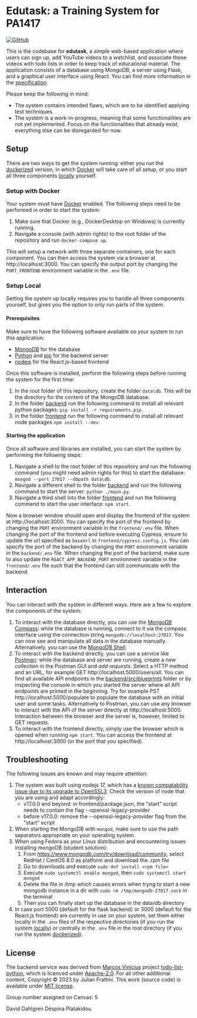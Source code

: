 # Edutask: a Training System for PA1417

[![GitHub](https://img.shields.io/github/license/JulianFrattini/edutask)](./LICENSE)

This is the codebase for **edutask**, a simple web-based application where users can sign up, add YouTube videos to a watchlist, and associate these videos with todo lists in order to keep track of educational material. 
The application consists of a database using MongoDB, a server using Flask, and a graphical user interface using React. 
You can find more information in the [specification](./documentation/edutask-specification.pdf).

Please keep the following in mind:

* The system contains intended flaws, which are to be identified applying test techniques.
* The system is a work-in-progress, meaning that some functionalities are not yet implemented. Focus on the functionalities that already exist, everything else can be disregarded for now.

## Setup

There are two ways to get the system running:
either you run the [dockerized](#setup-with-docker) version, in which [Docker](https://www.docker.com/) will take care of all setup, or you start all three components [locally](#setup-local) yourself.

### Setup with Docker

Your system must have [Docker](https://www.docker.com/get-started/) enabled.
The following steps need to be performed in order to start the system:

1. Make sure that Docker (e.g., DockerDesktop on Windows) is currently running.
2. Navigate a console (with admin rights) to the root folder of the repository and run `docker-compose up`.

This will setup a network with three separate containers, one for each component. 
You can then access the system via a browser at http://localhost:3000.
You can specify the output port by changing the `PORT_FRONTEND` environment variable in the `.env` file.

### Setup Local

Setting the system up locally requires you to handle all three components yourself, but gives you the option to only run parts of the system.

#### Prerequisites

Make sure to have the following software available on your system to run this application:

* [MongoDB](https://www.mongodb.com/try/download/community) for the database
* [Python](https://www.python.org/downloads/) and [pip](https://pypi.org/project/pip/) for the backend server
* [nodejs](https://nodejs.org/en/download/) for the React.js-based frontend

Once this software is installed, perform the following steps before running the system for the first time:

1. In the root folder of this repository, create the folder `data\db`. This will be the directory for the content of the MongoDB database.
2. In the folder [backend](./backend/) run the following command to install all relevant python packages: `pip install -r requirements.pip`.
3. in the folder [frontend](./frontend/) run the following command to install all relevant node packages `npm install --dev`.

#### Starting the application

Once all software and libraries are installed, you can start the system by performing the following steps:

1. Navigate a shell to the root folder of this repository and run the following command (you might need admin rights for this) to start the database: `mongod --port 27017 --dbpath data\db`.
2. Navigate a different shell to the folder [backend](./backend/) and run the following command to start the server: `python ./main.py`.
3. Navigate a third shell into the folder [frontend](./frontend/) and run the following commend to start the user interface: `npm start`.

Now a browser window should open and display the frontend of the system at http://localhost:3000.
You can specify the port of the frontend by changing the `PORT` environment variable in the `frontend/.env` file.
When changing the port of the frontend and before executing Cypress, ensure to update the url specified as `baseUrl` in `frontend/cypress.config.js`.
You can specify the port of the backend by changing the `PORT` environment variable in the `backend/.env` file.
When changing the port of the backend, make sure to also update the `REACT_APP_BACKEND_PORT` environment variable in the `frontend/.env` file such that the frontend can still communicate with the backend.

## Interaction

You can interact with the system in different ways. Here are a few to explore the components of the system:

1. To interact with the database directly, you can use the [MongoDB Compass](https://www.mongodb.com/try/download/compass): while the database is running, connect to it via the compass interface using the connection string `mongodb://localhost:27017`. You can now see and manipulate all data in the database manually. Alternatively, you can use the [MongoDB Shell](https://www.mongodb.com/try/download/shell).
2. To interact with the backend directly, you can use a service like [Postman](https://www.postman.com/downloads/): while the database and server are running, create a new *collection* in the Postman GUI and *add requests*. Select a HTTP method and an URL, for example GET http://localhost:5000/users/all. You can find all available API endpoints in the [backend/src/blueprints](./backend/src/blueprints/) folder or by inspecting the console in which you started the server where all API endpoints are printed in the beginning. Try for example PST http://localhost:5000/populate to populate the database with an initial user and some tasks. Alternatively to Postman, you can use any browser to interact with the API of the server directly at http://localhost:5000. Interaction between the browser and the server is, however, limited to GET requests.
3. To interact with the frontend directly, simply use the browser which is opened when running `npm start`. You can access the frontend at http://localhost:3000 (or the port that you specified).

## Troubleshooting

The following issues are known and may require attention:

1. The system was built using nodejs 17, which has a [known compatability issue due to its upgrade to OpenSSL3](https://github.com/webpack/webpack/issues/14532#issuecomment-947807590). Check the version of node that you are using and adapt accordingly:
    * v17.0.0 and beyond: in frontend/package.json, the "start" script needs to contain the flag --openssl-legacy-provider 
    * before v17.0.0: remove the --openssl-legacy-provider flag from the "start" script
2. When starting the MongoDB with `mongod`, make sure to use the path separators appropriate on your operating system.
3. When using Fedora as your Linux distribution and encountering issues installing mongoDB (student solution): 
    1. From https://www.mongodb.com/try/download/community, select RedHat / CentOS 8.0 as platform and download the .rpm file
    2. Go to downloads and execute `sudo dnf install <rpm file>`
    3. Execute `sudo systemctl enable mongod`, then `sudo systemctl start mongod`
    4. Delete the file in /tmp which causes errors when tryng to start a new mongodb instance in a dir with `sudo rm /tmp/mongodb-27017.sock` in the terminal
    5. Then you can finally start up the database in the data/db directory
4. In case port 5000 (default for the flask backend) or 3000 (default for the React.js frontend) are currently in use on your system, set them either locally in the `.env` files of the respective directories (if you run the system [locally](#setup-local)) or centrally in the `.env` file in the root directory (if you run the system [dockerized](#setup-with-docker)).

## License

The backend service was derived from [Marcos Vinícius](https://github.com/marcosvbras) project [todo-list-python](https://github.com/marcosvbras/todo-list-python), which is licenced under [Apache-2.0](https://github.com/marcosvbras/todo-list-python?tab=Apache-2.0-1-ov-file#readme).
For all other additional content, Copyright © 2023 by Julian Frattini. 
This work (source code) is available under [MIT license](./LICENSE).


Group number assigned on Canvas: 5

David Dahlgren
Déspina Platakidou